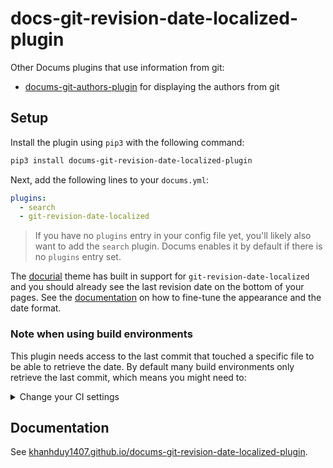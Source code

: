 # docs-git-revision-date-localized-plugin

Other Docums plugins that use information from git:

- [docums-git-authors-plugin](https://github.com/khanhduy1407/docums-git-authors-plugin) for displaying the authors from git

## Setup

Install the plugin using `pip3` with the following command:

```bash
pip3 install docums-git-revision-date-localized-plugin
```

Next, add the following lines to your `docums.yml`:

```yaml
plugins:
  - search
  - git-revision-date-localized
```

> If you have no `plugins` entry in your config file yet, you'll likely also want to add the `search` plugin. Docums enables it by default if there is no `plugins` entry set.

The [docurial](https://khanhduy1407.github.io/docurial/) theme has built in support for `git-revision-date-localized` and you should already see the last revision date on the bottom of your pages. See the [documentation](https://khanhduy1407.github.io/docums-git-revision-date-localized-plugin/index.html) on how to fine-tune the appearance and the date format.

### Note when using build environments

This plugin needs access to the last commit that touched a specific file to be able to retrieve the date. By default many build environments only retrieve the last commit, which means you might need to:

<details>
  <summary>Change your CI settings</summary>
    <ul>
      <li>github actions: set <code>fetch-depth</code> to <code>0</code> (<a href="https://github.com/actions/checkout">docs</a>)</li>
      <li>gitlab runners: set <code>GIT_DEPTH</code> to <code>0</code> (<a href="https://docs.gitlab.com/ee/ci/pipelines/settings.html#limit-the-number-of-changes-fetched-during-clone">docs</a>)</li>
      <li>bitbucket pipelines: set <code>clone: depth: full</code> (<a href="https://support.atlassian.com/bitbucket-cloud/docs/configure-bitbucket-pipelinesyml/">docs</a>)</li>
    </ul>
</details>


## Documentation

See [khanhduy1407.github.io/docums-git-revision-date-localized-plugin](https://khanhduy1407.github.io/docums-git-revision-date-localized-plugin/index.html).
